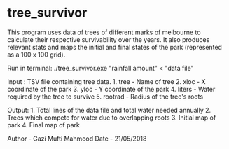 # tree_survivor

This program uses data of trees of different marks of melbourne to calculate their respective survivability over the years. It also produces relevant stats and maps the initial and final states of the park (represented as a 100 x 100 grid).

Run in terminal: ./tree_survivor.exe "rainfall amount" < "data file"

Input : TSV file containing tree data.
        1. tree     - Name of tree 
        2. xloc     - X coordinate of the park
        3. yloc     - Y coordinate of the park
        4. liters   - Water required by the tree to survive
        5. rootrad  - Radius of the tree's roots
        
Output: 1. Total lines of the data file and total water needed annually
        2. Trees which compete for water due to overlapping roots
        3. Initial map of park
        4. Final map of park

Author  - Gazi Mufti Mahmood
Date    - 21/05/2018
